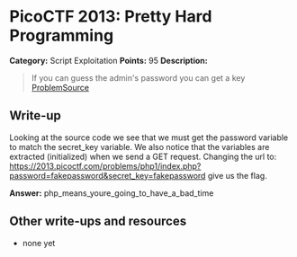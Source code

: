 # PicoCTF 2013: Pretty Hard Programming

**Category:** Script Exploitation
**Points:** 95
**Description:**

> If you can guess the admin's password you can get a key
> [Problem](https://2013.picoctf.com/problems/php1/)[Source](https://2013.picoctf.com/problems/php1/index.phps)

## Write-up
Looking at the source code we see that we must get the password variable to match the secret_key variable.
We also notice that the variables are extracted (initialized) when we send a GET request. Changing the url to:
https://2013.picoctf.com/problems/php1/index.php?password=fakepassword&secret_key=fakepassword give us the flag.

**Answer:** php_means_youre_going_to_have_a_bad_time

## Other write-ups and resources

* none yet
